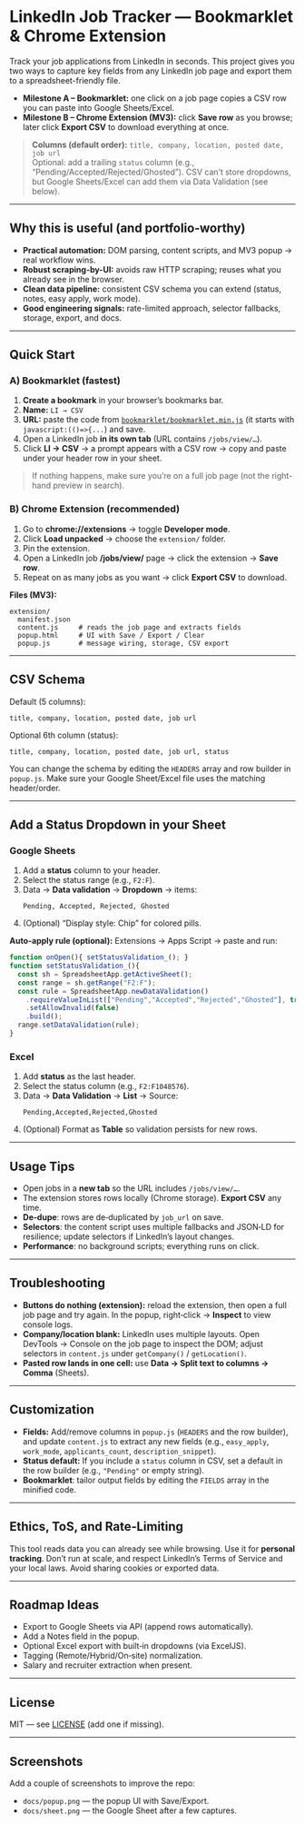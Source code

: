 # LinkedIn Job Tracker — Bookmarklet & Chrome Extension

Track your job applications from LinkedIn in seconds. This project gives you two ways to capture key fields from any LinkedIn job page and export them to a spreadsheet-friendly file.

- **Milestone A – Bookmarklet:** one click on a job page copies a CSV row you can paste into Google Sheets/Excel.
- **Milestone B – Chrome Extension (MV3):** click **Save row** as you browse; later click **Export CSV** to download everything at once.

> **Columns (default order):** `title, company, location, posted date, job url`  
> Optional: add a trailing `status` column (e.g., “Pending/Accepted/Rejected/Ghosted”). CSV can’t store dropdowns, but Google Sheets/Excel can add them via Data Validation (see below).

---

## Why this is useful (and portfolio‑worthy)

- **Practical automation:** DOM parsing, content scripts, and MV3 popup → real workflow wins.
- **Robust scraping-by-UI:** avoids raw HTTP scraping; reuses what you already see in the browser.
- **Clean data pipeline:** consistent CSV schema you can extend (status, notes, easy apply, work mode).
- **Good engineering signals:** rate-limited approach, selector fallbacks, storage, export, and docs.

---

## Quick Start

### A) Bookmarklet (fastest)

1. **Create a bookmark** in your browser’s bookmarks bar.
2. **Name:** `LI → CSV`  
3. **URL:** paste the code from [`bookmarklet/bookmarklet.min.js`](bookmarklet/bookmarklet.min.js) (it starts with `javascript:(()=>{...`) and save.
4. Open a LinkedIn job **in its own tab** (URL contains `/jobs/view/…`).
5. Click **LI → CSV** → a prompt appears with a CSV row → copy and paste under your header row in your sheet.

> If nothing happens, make sure you’re on a full job page (not the right-hand preview in search).

### B) Chrome Extension (recommended)

1. Go to **chrome://extensions** → toggle **Developer mode**.
2. Click **Load unpacked** → choose the `extension/` folder.
3. Pin the extension.
4. Open a LinkedIn job **/jobs/view/** page → click the extension → **Save row**.
5. Repeat on as many jobs as you want → click **Export CSV** to download.

**Files (MV3):**
```
extension/
  manifest.json
  content.js     # reads the job page and extracts fields
  popup.html     # UI with Save / Export / Clear
  popup.js       # message wiring, storage, CSV export
```

---

## CSV Schema

Default (5 columns):
```
title, company, location, posted date, job url
```

Optional 6th column (status):
```
title, company, location, posted date, job url, status
```

You can change the schema by editing the `HEADERS` array and row builder in `popup.js`. Make sure your Google Sheet/Excel file uses the matching header/order.

---

## Add a Status Dropdown in your Sheet

### Google Sheets
1. Add a **status** column to your header.
2. Select the status range (e.g., `F2:F`).
3. Data → **Data validation** → **Dropdown** → items:
   ```
   Pending, Accepted, Rejected, Ghosted
   ```
4. (Optional) “Display style: Chip” for colored pills.

**Auto-apply rule (optional):** Extensions → Apps Script → paste and run:
```javascript
function onOpen(){ setStatusValidation_(); }
function setStatusValidation_(){
  const sh = SpreadsheetApp.getActiveSheet();
  const range = sh.getRange("F2:F");
  const rule = SpreadsheetApp.newDataValidation()
    .requireValueInList(["Pending","Accepted","Rejected","Ghosted"], true)
    .setAllowInvalid(false)
    .build();
  range.setDataValidation(rule);
}
```

### Excel
1. Add **status** as the last header.
2. Select the status column (e.g., `F2:F1048576`).
3. Data → **Data Validation** → **List** → Source:
   ```
   Pending,Accepted,Rejected,Ghosted
   ```
4. (Optional) Format as **Table** so validation persists for new rows.

---

## Usage Tips

- Open jobs in a **new tab** so the URL includes `/jobs/view/…`.
- The extension stores rows locally (Chrome storage). **Export CSV** any time.
- **De‑dupe**: rows are de‑duplicated by `job_url` on save.
- **Selectors**: the content script uses multiple fallbacks and JSON‑LD for resilience; update selectors if LinkedIn’s layout changes.
- **Performance**: no background scripts; everything runs on click.

---

## Troubleshooting

- **Buttons do nothing (extension):** reload the extension, then open a full job page and try again. In the popup, right‑click → **Inspect** to view console logs.
- **Company/location blank:** LinkedIn uses multiple layouts. Open DevTools → Console on the job page to inspect the DOM; adjust selectors in `content.js` under `getCompany()` / `getLocation()`.
- **Pasted row lands in one cell:** use **Data → Split text to columns → Comma** (Sheets).

---

## Customization

- **Fields:** Add/remove columns in `popup.js` (`HEADERS` and the row builder), and update `content.js` to extract any new fields (e.g., `easy_apply`, `work_mode`, `applicants_count`, `description_snippet`).
- **Status default:** If you include a `status` column in CSV, set a default in the row builder (e.g., `"Pending"` or empty string).
- **Bookmarklet**: tailor output fields by editing the `FIELDS` array in the minified code.

---

## Ethics, ToS, and Rate‑Limiting

This tool reads data you can already see while browsing. Use it for **personal tracking**. Don’t run at scale, and respect LinkedIn’s Terms of Service and your local laws. Avoid sharing cookies or exported data.

---

## Roadmap Ideas

- Export to Google Sheets via API (append rows automatically).
- Add a Notes field in the popup.
- Optional Excel export with built‑in dropdowns (via ExcelJS).
- Tagging (Remote/Hybrid/On‑site) normalization.
- Salary and recruiter extraction when present.

---

## License

MIT — see [LICENSE](LICENSE) (add one if missing).

---

## Screenshots

Add a couple of screenshots to improve the repo:

- `docs/popup.png` — the popup UI with Save/Export.
- `docs/sheet.png` — the Google Sheet after a few captures.

